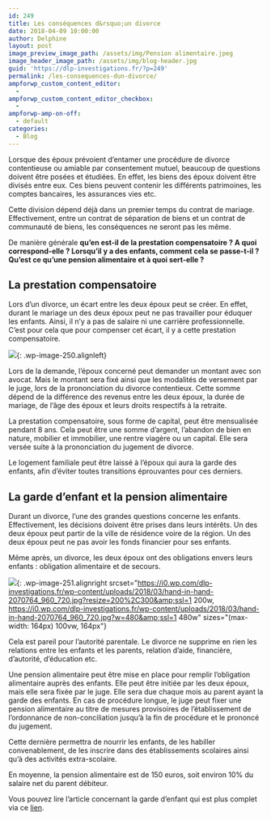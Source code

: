 ```yaml
---
id: 249
title: Les conséquences d&rsquo;un divorce
date: 2018-04-09 10:00:00
author: Delphine
layout: post
image_preview_image_path: /assets/img/Pension alimentaire.jpeg
image_header_image_path: /assets/img/blog-header.jpg
guid: 'https://dlp-investigations.fr/?p=249'
permalink: /les-consequences-dun-divorce/
ampforwp_custom_content_editor:
  -
ampforwp_custom_content_editor_checkbox:
  -
ampforwp-amp-on-off:
  - default
categories:
  - Blog
---
```


Lorsque des &eacute;poux pr&eacute;voient d’entamer une proc&eacute;dure de divorce contentieuse ou amiable par consentement mutuel, beaucoup de questions doivent &ecirc;tre pos&eacute;es et &eacute;tudi&eacute;es. En effet, les biens des &eacute;poux doivent &ecirc;tre divis&eacute;s entre eux. Ces biens peuvent contenir les diff&eacute;rents patrimoines, les comptes bancaires, les assurances vies etc.

Cette division d&eacute;pend d&eacute;j&agrave; dans un premier temps du contrat de mariage. Effectivement, entre un contrat de s&eacute;paration de biens et un contrat de communaut&eacute; de biens, les cons&eacute;quences ne seront pas les m&ecirc;me.

De mani&egrave;re g&eacute;n&eacute;rale **qu’en est-il de la prestation compensatoire ? A quoi correspond-elle ? Lorsqu’il y a des enfants, comment cela se passe-t-il ? Qu’est ce qu’une pension alimentaire et &agrave; quoi sert-elle ?&nbsp;**

## La prestation compensatoire

Lors d’un divorce, un &eacute;cart entre les deux &eacute;poux peut se cr&eacute;er. En effet, durant le mariage un des deux &eacute;poux peut ne pas travailler pour &eacute;duquer les enfants. Ainsi, il n’y a pas de salaire ni une carri&egrave;re professionnelle. C’est pour cela que pour compenser cet &eacute;cart, il y a cette prestation compensatoire.

![](https://i2.wp.com/dlp-investigations.fr/wp-content/uploads/2018/03/images.jpeg?resize=220%2C146&amp;ssl=1){: .wp-image-250.alignleft}

Lors de la demande, l’&eacute;poux concern&eacute; peut demander un montant avec son avocat. Mais le montant sera fix&eacute; ainsi que les modalit&eacute;s de versement par le juge, lors de la prononciation du divorce contentieux. Cette somme d&eacute;pend de la diff&eacute;rence des revenus entre les deux &eacute;poux, la dur&eacute;e de mariage, de l’&acirc;ge des &eacute;poux et leurs droits respectifs &agrave; la retraite.

La prestation compensatoire, sous forme de capital, peut &ecirc;tre mensualis&eacute;e pendant 8 ans. Cela peut &ecirc;tre une somme d’argent, l’abandon de bien en nature, mobilier et immobilier, une rentre viag&egrave;re ou un capital. Elle sera vers&eacute;e suite &agrave; la prononciation du jugement de divorce.

Le logement familiale peut &ecirc;tre laiss&eacute; &agrave; l’&eacute;poux qui aura la garde des enfants, afin d’&eacute;viter toutes transitions &eacute;prouvantes pour ces derniers.

## La garde d’enfant et la pension alimentaire

Durant un divorce, l’une des grandes questions concerne les enfants. Effectivement, les d&eacute;cisions doivent &ecirc;tre prises dans leurs int&eacute;r&ecirc;ts. Un des deux &eacute;poux peut partir de la ville de r&eacute;sidence voire de la r&eacute;gion. Un des deux &eacute;poux peut ne pas avoir les fonds financier pour ses enfants.

M&ecirc;me apr&egrave;s, un divorce, les deux &eacute;poux ont des obligations envers leurs enfants : obligation alimentaire et de secours.

![](https://i0.wp.com/dlp-investigations.fr/wp-content/uploads/2018/03/hand-in-hand-2070764_960_720.jpg?resize=164%2C246&amp;ssl=1){: .wp-image-251.alignright srcset="https://i0.wp.com/dlp-investigations.fr/wp-content/uploads/2018/03/hand-in-hand-2070764_960_720.jpg?resize=200%2C300&amp;ssl=1 200w, https://i0.wp.com/dlp-investigations.fr/wp-content/uploads/2018/03/hand-in-hand-2070764_960_720.jpg?w=480&amp;ssl=1 480w" sizes="(max-width: 164px) 100vw, 164px"}

Cela est pareil pour l’autorit&eacute; parentale. Le divorce ne supprime en rien les relations entre les enfants et les parents, relation d’aide, financi&egrave;re, d’autorit&eacute;, d’&eacute;ducation etc.

Une pension alimentaire peut &ecirc;tre mise en place pour remplir l’obligation alimentaire aupr&egrave;s des enfants. Elle peut &ecirc;tre initi&eacute;e par les deux &eacute;poux, mais elle sera fix&eacute;e par le juge. Elle sera due chaque mois au parent ayant la garde des enfants. En cas de proc&eacute;dure longue, le juge peut fixer une pension alimentaire au titre de mesures provisoires de l’&eacute;tablissement de l’ordonnance de non-conciliation jusqu’&agrave; la fin de proc&eacute;dure et le prononc&eacute; du jugement.

Cette derni&egrave;re permettra de nourrir les enfants, de les habiller convenablement, de les inscrire dans des &eacute;tablissements scolaires ainsi qu’&agrave; des activit&eacute;s extra-scolaire.

En moyenne, la pension alimentaire est de 150 euros, soit environ 10% du salaire net du parent d&eacute;biteur.

Vous pouvez lire l’article concernant la garde d’enfant qui est plus complet via ce [lien](/la-garde-d-enfant/).